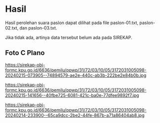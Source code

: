 # Hasil

Hasil perolehan suara paslon dapat dilihat pada file paslon-01.txt, paslon-02.txt, dan paslon-03.txt.

Jika tidak ada, artinya data tersebut belum ada pada SIREKAP.

## Foto C Plano

https://sirekap-obj-formc.kpu.go.id/6636/pemilu/ppwp/31/72/03/10/05/3172031005098-20240215-073905--74894579-ae2e-440c-ab3b-222be2e84b0b.jpg

https://sirekap-obj-formc.kpu.go.id/6636/pemilu/ppwp/31/72/03/10/05/3172031005098-20240215-141656--40fbe725-6081-421c-ba0e-77dfee9892f7.jpg

https://sirekap-obj-formc.kpu.go.id/6636/pemilu/ppwp/31/72/03/10/05/3172031005098-20240214-233900--65ca9dcc-2be2-44fe-867b-a71a86404ab8.jpg
